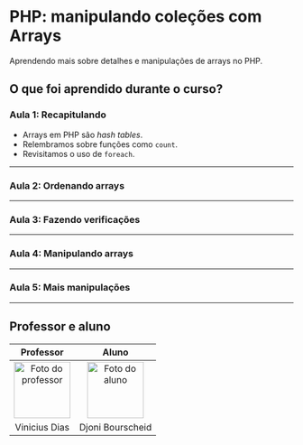 # PHP: manipulando coleções com Arrays

Aprendendo mais sobre detalhes e manipulações de arrays no PHP.

## O que foi aprendido durante o curso?

### Aula 1: Recapitulando

- Arrays em PHP são *hash tables*.
- Relembramos sobre funções como `count`.
- Revisitamos o uso de `foreach`.

---

### Aula 2: Ordenando arrays

---

### Aula 3: Fazendo verificações

---

### Aula 4: Manipulando arrays

---

### Aula 5: Mais manipulações

---

## Professor e aluno

Professor | Aluno
:---:     | :---:
<a href="https://github.com/cviniciussdias" target="_blank" rel="noopener noreferrer"><img width="100" height="100" src="https://github.com/cviniciussdias.png" alt="Foto do professor" title="Foto do professor"></a> | <a href="https://github.com/djonibourscheid" target="_blank" rel="noopener noreferrer"><img width="100" height="100" src="https://github.com/djonibourscheid.png" alt="Foto do aluno" title="Foto do aluno"></a>
Vinicius Dias | Djoni Bourscheid
